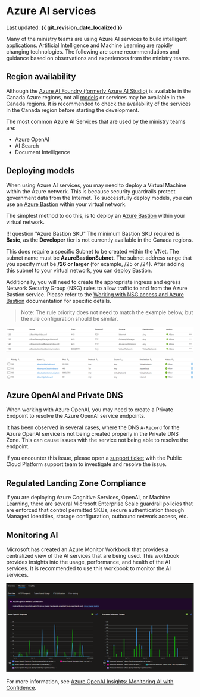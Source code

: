 # Azure AI services

Last updated: **{{ git_revision_date_localized }}**

Many of the ministry teams are using Azure AI services to build intelligent applications. Artificial Intelligence and Machine Learning are rapidly changing technologies. The following are some recommendations and guidance based on observations and experiences from the ministry teams.

## Region availability

Although the [Azure AI Foundry (formerly Azure AI Studio)](https://learn.microsoft.com/en-us/azure/ai-studio/what-is-ai-studio) is available in the Canada Azure regions, not all [models](https://azure.microsoft.com/en-us/products/ai-model-catalog?msockid=2274ddfe4fb768de0595c8be4e1d6918#tabs-pill-bar-oc92d8_tab0) or services may be available in the Canada regions. It is recommended to check the availability of the services in the Canada region before starting the development.

The most common Azure AI Services that are used by the ministry teams are:

- Azure OpenAI
- AI Search
- Document Intelligence

## Deploying models

When using Azure AI services, you may need to deploy a Virtual Machine within the Azure network. This is because security guardrails protect government data from the Internet. To successfully deploy models, you can use an [Azure Bastion](https://learn.microsoft.com/en-us/azure/bastion/quickstart-host-portal) within your virtual network.

The simplest method to do this, is to deploy an [Azure Bastion](https://learn.microsoft.com/en-us/azure/bastion/quickstart-host-portal) within your virtual network.

!!! question "Azure Bastion SKU"
    The minimum Bastion SKU required is **Basic**, as the **Developer** tier is not currently available in the Canada regions.

This does require a specific Subnet to be created within the VNet. The subnet name must be **AzureBastionSubnet**. The subnet address range that you specify must be **/26 or larger** (for example, /25 or /24). After adding this subnet to your virtual network, you can deploy Bastion.

Additionally, you will need to create the appropriate ingress and egress Network Security Group (NSG) rules to allow traffic to and from the Azure Bastion service. Please refer to the [Working with NSG access and Azure Bastion](https://learn.microsoft.com/en-us/azure/bastion/bastion-nsg#apply) documentation for specific details.

> Note: The rule priority does not need to match the example below, but the rule configuration should be similar.

[![Azure Bastion - Ingress Rules](../images/azure-bastion-inbound-nsg-rules.png "Azure Bastion - Ingress Rules")](https://learn.microsoft.com/en-us/azure/bastion/media/bastion-nsg/inbound.png#lightbox)

[![Azure Bastion - Egress Rules](../images/azure-bastion-outbound-nsg-rules.png "Azure Bastion - Egress Rules")](https://learn.microsoft.com/en-us/azure/bastion/media/bastion-nsg/outbound.png#lightbox)

## Azure OpenAI and Private DNS

When working with Azure OpenAI, you may need to create a Private Endpoint to resolve the Azure OpenAI service endpoints.

It has been observed in several cases, where the DNS `A-Record` for the Azure OpenAI service is not being created properly in the Private DNS Zone. This can cause issues with the service not being able to resolve the endpoint.

If you encounter this issue, please open a [support ticket](../../welcome/support.md) with the Public Cloud Platform support team to investigate and resolve the issue.

## Regulated Landing Zone Compliance

If you are deploying Azure Cognitive Services, OpenAI, or Machine Learning, there are several Microsoft Enterprise Scale guardrail policies that are enforced that control permitted SKUs, secure authentication through Managed Identities, storage configuration, outbound network access, etc.

## Monitoring AI

Microsoft has created an Azure Monitor Workbook that provides a centralized view of the AI services that are being used. This workbook provides insights into the usage, performance, and health of the AI services. It is recommended to use this workbook to monitor the AI services.

![Azure Monitor OpenAI Insights Workbook](../images/azure-monitor-workbook-openai-insights.png "Azure Monitor OpenAI Insights Workbook")

For more information, see [Azure OpenAI Insights: Monitoring AI with Confidence](https://techcommunity.microsoft.com/blog/fasttrackforazureblog/azure-openai-insights-monitoring-ai-with-confidence/4026850).
